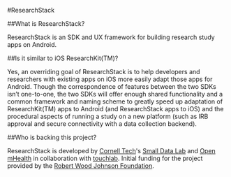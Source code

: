 #ResearchStack

##What is ResearchStack?

ResearchStack is an SDK and UX framework for building research study apps on Android.

##Is it similar to iOS ResearchKit(TM)?

Yes, an overriding goal of ResearchStack is to help developers and researchers with existing apps on iOS more easily adapt those apps for Android. Though the correspondence of features between the two SDKs isn’t one-to-one, the two SDKs will offer enough shared functionality and a common framework and naming scheme to greatly speed up adaptation of ResearchKit(TM) apps to Android (and ResearchStack apps to iOS) and the procedural aspects of running a study on a new platform (such as IRB approval and secure connectivity with a data collection backend).

##Who is backing this project?

ResearchStack is developed by [Cornell Tech](https://tech.cornell.edu)'s [Small Data Lab](http://smalldata.io) and [Open mHealth](http://www.openmhealth.org) in collaboration with [touchlab](http://www.touchlab.co). Initial funding for the project provided by the [Robert Wood Johnson Foundation](http://www.rwjf.org).